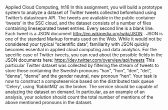 ﻿Applied Cloud Computing, ht16
In this assignment, you will build a prototype system to analyze a dataset of Twitter
tweets collected beforehand using Twitter’s datastream API. The tweets are available in
the public container ‘tweets’ in the SSC cloud, and the dataset consists of a number of
files containing lineseparated
tweet entries. Every second line is a blank line.
Each tweet is a JSON document http://en.wikipedia.org/wiki/JSON . JSON is one of the
standard Markup formats used on the Web. While it would not be considered your
typical “scientific data”, familiarity with JSON quickly becomes essential in applied cloud
computing and data analytics. For the specific case of Twitter tweets, you can read
about the possible fields in the JSON documents here:
https://dev.twitter.com/overview/api/tweets
This particular Twitter dataset was collected by filtering the stream of tweets to store
those containing the Swedish pronouns “han”, “hon”, “den”, “det”, “denna”, “denne” and
the gender neutral, new pronoun “hen”. Your task is now to construct a computeservice
based on the distributed task queue ‘Celery’, using ‘RabbitMQ’ as the broker. The
service should be capable of analyzing the dataset on demand. In particular, as an
example of an analysis, your solution should count the total number of mentions of the
above mentioned pronouns in the dataset.

